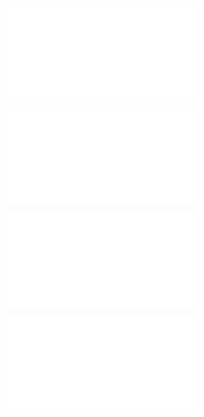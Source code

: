 ![@](steps/Concept%20State.2c634e6d.md)

![@](steps/Prompt.78532156.md)

![@](steps/response.238cb7c9.md)

![@](steps/Prompt.c9ae94bf.md)